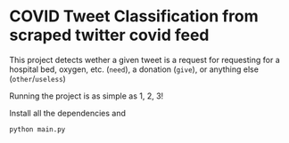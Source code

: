 # COVID Tweet Classification from scraped twitter covid feed 

This project detects wether a given tweet is a request for requesting for a hospital bed, oxygen,
etc. (`need`), a donation (`give`), or anything else (`other`/`useless`)

Running the project is as simple as 1, 2, 3!

Install all the dependencies and 

```python main.py```
